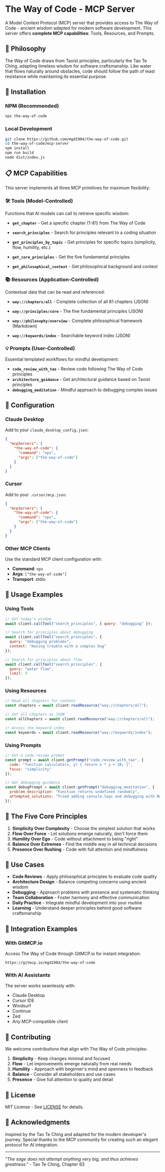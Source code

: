 # The Way of Code - MCP Server

A Model Context Protocol (MCP) server that provides access to The Way of Code - ancient wisdom adapted for modern software development. This server offers **complete MCP capabilities**: Tools, Resources, and Prompts.

## 🌊 Philosophy

The Way of Code draws from Taoist principles, particularly the Tao Te Ching, adapting timeless wisdom for software craftsmanship. Like water that flows naturally around obstacles, code should follow the path of least resistance while maintaining its essential purpose.

## 🚀 Installation

### NPM (Recommended)
```bash
npx the-way-of-code
```

### Local Development
```bash
git clone https://github.com/mgd1984/the-way-of-code.git
cd the-way-of-code/mcp-server
npm install
npm run build
node dist/index.js
```

## 📋 MCP Capabilities

This server implements all three MCP primitives for maximum flexibility:

### 🛠️ Tools (Model-Controlled)
Functions that AI models can call to retrieve specific wisdom:

- **`get_chapter`** - Get a specific chapter (1-81) from The Way of Code
- **`search_principles`** - Search for principles relevant to a coding situation  

- **`get_principles_by_topic`** - Get principles for specific topics (simplicity, flow, humility, etc.)
- **`get_core_principles`** - Get the five fundamental principles

- **`get_philosophical_context`** - Get philosophical background and context

### 📚 Resources (Application-Controlled)
Contextual data that can be read and referenced:

- **`way://chapters/all`** - Complete collection of all 81 chapters (JSON)
- **`way://principles/core`** - The five fundamental principles (JSON)

- **`way://philosophy/overview`** - Complete philosophical framework (Markdown)
- **`way://keywords/index`** - Searchable keyword index (JSON)

### 💡 Prompts (User-Controlled)
Essential templated workflows for mindful development:

- **`code_review_with_tao`** - Review code following The Way of Code principles
- **`architecture_guidance`** - Get architectural guidance based on Taoist principles
- **`debugging_meditation`** - Mindful approach to debugging complex issues

## 🔧 Configuration

### Claude Desktop
Add to your `claude_desktop_config.json`:

```json
{
  "mcpServers": {
    "the-way-of-code": {
      "command": "npx",
      "args": ["the-way-of-code"]
    }
  }
}
```

### Cursor
Add to your `.cursor/mcp.json`:

```json
{
  "mcpServers": {
    "the-way-of-code": {
      "command": "npx",
      "args": ["the-way-of-code"]
    }
  }
}
```

### Other MCP Clients
Use the standard MCP client configuration with:
- **Command**: `npx`
- **Args**: `["the-way-of-code"]`
- **Transport**: stdio

## 📖 Usage Examples

### Using Tools
```javascript
// Get today's wisdom
await client.callTool("search_principles", { query: "debugging" });

// Search for principles about debugging
await client.callTool("search_principles", {
  query: "debugging problems",
  context: "Having trouble with a complex bug"
});

// Search for principles about flow
await client.callTool("search_principles", {
  query: "water flow",
  limit: 3
});
```

### Using Resources
```javascript
// Read all chapters for context
const chapters = await client.readResource("way://chapters/all");

// Get all chapters as JSON
const allChapters = await client.readResource("way://chapters/all");

// Access the keyword index
const keywords = await client.readResource("way://keywords/index");
```

### Using Prompts
```javascript
// Get a code review prompt
const prompt = await client.getPrompt("code_review_with_tao", {
  code: "function calculate(x, y) { return x * y + 10; }",
  focus: "simplicity"
});

// Get debugging guidance
const debugPrompt = await client.getPrompt("debugging_meditation", {
  problem_description: "Function returns undefined randomly",
  attempted_solutions: "Tried adding console.logs and debugging with Node inspector"
});
```

## 🌟 The Five Core Principles

1. **Simplicity Over Complexity** - Choose the simplest solution that works
2. **Flow Over Force** - Let solutions emerge naturally, don't force them
3. **Humility Over Ego** - Code without attachment to being "right"
4. **Balance Over Extremes** - Find the middle way in all technical decisions
5. **Presence Over Rushing** - Code with full attention and mindfulness

## 🎯 Use Cases

- **Code Reviews** - Apply philosophical principles to evaluate code quality
- **Architecture Design** - Balance competing concerns using ancient wisdom
- **Debugging** - Approach problems with presence and systematic thinking
- **Team Collaboration** - Foster harmony and effective communication
- **Daily Practice** - Integrate mindful development into your routine
- **Learning** - Understand deeper principles behind good software craftsmanship

## 🔗 Integration Examples

### With GitMCP.io
Access The Way of Code through GitMCP.io for instant integration:
```
https://gitmcp.io/mgd1984/the-way-of-code
```

### With AI Assistants
The server works seamlessly with:
- Claude Desktop
- Cursor IDE
- Windsurf
- Continue
- Zed
- Any MCP-compatible client

## 🤝 Contributing

We welcome contributions that align with The Way of Code principles:

1. **Simplicity** - Keep changes minimal and focused
2. **Flow** - Let improvements emerge naturally from real needs
3. **Humility** - Approach with beginner's mind and openness to feedback
4. **Balance** - Consider all stakeholders and use cases
5. **Presence** - Give full attention to quality and detail

## 📜 License

MIT License - See [LICENSE](../LICENSE) for details.

## 🙏 Acknowledgments

Inspired by the Tao Te Ching and adapted for the modern developer's journey. Special thanks to the MCP community for creating such an elegant protocol for AI integration.

---

*"The sage does not attempt anything very big, and thus achieves greatness."* - Tao Te Ching, Chapter 63 